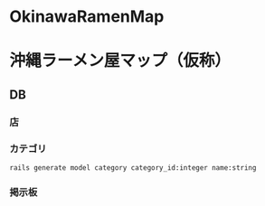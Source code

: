 OkinawaRamenMap
===============

# 沖縄ラーメン屋マップ（仮称）



## DB

### 店



### カテゴリ

``
rails generate model category category_id:integer name:string
``

### 掲示板

